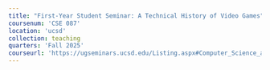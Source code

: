```yaml
---
title: "First-Year Student Seminar: A Technical History of Video Games"
coursenum: 'CSE 087'
location: 'ucsd'
collection: teaching
quarters: 'Fall 2025'
courseurl: 'https://ugseminars.ucsd.edu/Listing.aspx#Computer_Science_and_Engineering'
---
```

